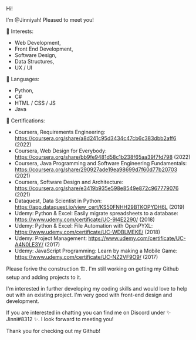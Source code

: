 Hi! 

I’m @Jinniyah!  Pleased to meet you!

🤯 Interests:
  - Web Development,
  - Front End Development,
  - Software Design,
  - Data Structures,
  - UX / UI 

🙊 Languages:
  - Python,
  - C#
  - HTML / CSS / JS
  - Java

🥳 Certifications:
-  Coursera, Requirements Engineering: https://coursera.org/share/a8d241c95d3434c47cb6c383dbb2aff6 (2022)
-  Coursera, Web Design for Everybody: https://coursera.org/share/bb9fe9481d58c1b238f65aa39f7fd798 (2022)
-  Coursera, Java Programming and Software Engineering Fundamentals: https://coursera.org/share/290927ade19ea98699d7f60d77b20703 (2021)
-  Coursera, Software Design and Architecture: https://coursera.org/share/e3419b935e598e8549e872c967779076 (2021)
-  Dataquest, Data Scientist in Python: https://app.dataquest.io/view_cert/KS50FNHH29BTKOPYDH6L (2019)
-  Udemy: Python & Excel: Easily migrate spreadsheets to a database: https://www.udemy.com/certificate/UC-9I4E2290/ (2018)
-  Udemy: Python & Excel: File Automation with OpenPYXL: https://www.udemy.com/certificate/UC-WDBLMEKE/ (2018)
-  Udemy: Project Management: https://www.udemy.com/certificate/UC-A4N0LE3Y/ (2017)
-  Udemy: JavaScript Programming: Learn by making a Mobile Game: https://www.udemy.com/certificate/UC-NZ2VF9O9/ (2017)


Please forive the construction 🏗️.  I'm still working on getting my Github setup and adding projects to it.

I'm interested in further developing my coding skills and would love to help out with an existing project.  I'm very good with front-end design and development.

If you are interested in chatting you can find me on Discord under ✨ Jinni#8312 ✨.  I look forward to meeting you!

Thank you for checking out my Github!

<!--

- 👀 I’m interested in ASP.Net, particularly C# development.
- 🌱 I’m currently learning ...
- 💞️ I’m looking to collaborate on ...
- 📫 How to reach me ...
-->
<!---
Jinniyah/Jinniyah is a ✨ special ✨ repository because its `README.md` (this file) appears on your GitHub profile.
You can click the Preview link to take a look at your changes.
--->
